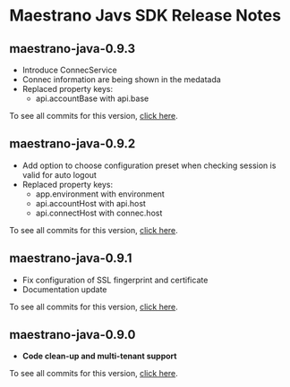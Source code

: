 # Maestrano Javs SDK Release Notes

## maestrano-java-0.9.3

* Introduce ConnecService
* Connec information are being shown in the medatada
* Replaced property keys:
    * api.accountBase with api.base

To see all commits for this version, [click here](https://github.com/maestrano/maestrano-java/compare/maestrano-java-0.9.2...maestrano-java-0.9.3).


## maestrano-java-0.9.2

* Add option to choose configuration preset when checking session is valid for auto logout
* Replaced property keys:
    * app.environment with environment
    * api.accountHost with api.host
    * api.connectHost with connec.host

To see all commits for this version, [click here](https://github.com/maestrano/maestrano-java/compare/maestrano-java-0.9.1...maestrano-java-0.9.2).

## maestrano-java-0.9.1

* Fix configuration of SSL fingerprint and certificate
* Documentation update

To see all commits for this version, [click here](https://github.com/maestrano/maestrano-java/compare/maestrano-java-0.9.0...maestrano-java-0.9.1).

## maestrano-java-0.9.0

* **Code clean-up and multi-tenant support**

To see all commits for this version, [click here](https://github.com/maestrano/maestrano-java/compare/0.4.0...maestrano-java-0.9.0).

